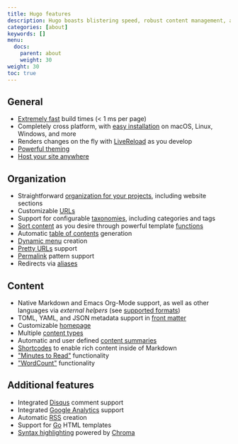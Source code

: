 ```yaml
---
title: Hugo features
description: Hugo boasts blistering speed, robust content management, and a powerful templating language making it a great fit for all kinds of static websites.
categories: [about]
keywords: []
menu:
  docs:
    parent: about
    weight: 30
weight: 30
toc: true
---
```


## General

* [Extremely fast] build times (&lt; 1 ms per page)
* Completely cross platform, with [easy installation][install] on macOS, Linux, Windows, and more
* Renders changes on the fly with [LiveReload] as you develop
* [Powerful theming]
* [Host your site anywhere][hostanywhere]

## Organization

* Straightforward [organization for your projects], including website sections
* Customizable [URLs]
* Support for configurable [taxonomies], including categories and tags
* [Sort content] as you desire through powerful template [functions]
* Automatic [table of contents] generation
* [Dynamic menu] creation
* [Pretty URLs] support
* [Permalink] pattern support
* Redirects via [aliases]

## Content

* Native Markdown and Emacs Org-Mode support, as well as other languages via *external helpers* (see [supported formats])
* TOML, YAML, and JSON metadata support in [front matter]
* Customizable [homepage]
* Multiple [content types]
* Automatic and user defined [content summaries]
* [Shortcodes] to enable rich content inside of Markdown
* ["Minutes to Read"][pagevars] functionality
* ["WordCount"][pagevars] functionality

## Additional features

* Integrated [Disqus] comment support
* Integrated [Google Analytics] support
* Automatic [RSS] creation
* Support for [Go] HTML templates
* [Syntax highlighting] powered by [Chroma]

[aliases]: /content-management/urls/#aliases
[Chroma]: https://github.com/alecthomas/chroma
[content summaries]: /content-management/summaries/
[content types]: /content-management/types/
[Disqus]: https://disqus.com/
[Dynamic menu]: /templates/menu-templates/
[Extremely fast]: https://github.com/bep/hugo-benchmark
[front matter]: /content-management/front-matter/
[functions]: /functions/
[Go]: https://pkg.go.dev/html/template
[Google Analytics]: https://google-analytics.com/
[homepage]: /templates/homepage/
[hostanywhere]: /hosting-and-deployment/
[install]: /installation/
[LiveReload]: /getting-started/usage/
[organization for your projects]: /getting-started/directory-structure/
[pagevars]: /methods/page/
[Permalink]: /content-management/urls/#permalinks
[Powerful theming]: /hugo-modules/theme-components/
[Pretty URLs]: /content-management/urls/
[RSS]: /templates/rss/
[Shortcodes]: /content-management/shortcodes/
[sort content]: /templates/
[supported formats]: /content-management/formats/
[Syntax highlighting]: /content-management/syntax-highlighting/
[table of contents]: /content-management/toc/
[taxonomies]: /content-management/taxonomies/
[URLs]: /content-management/urls/
